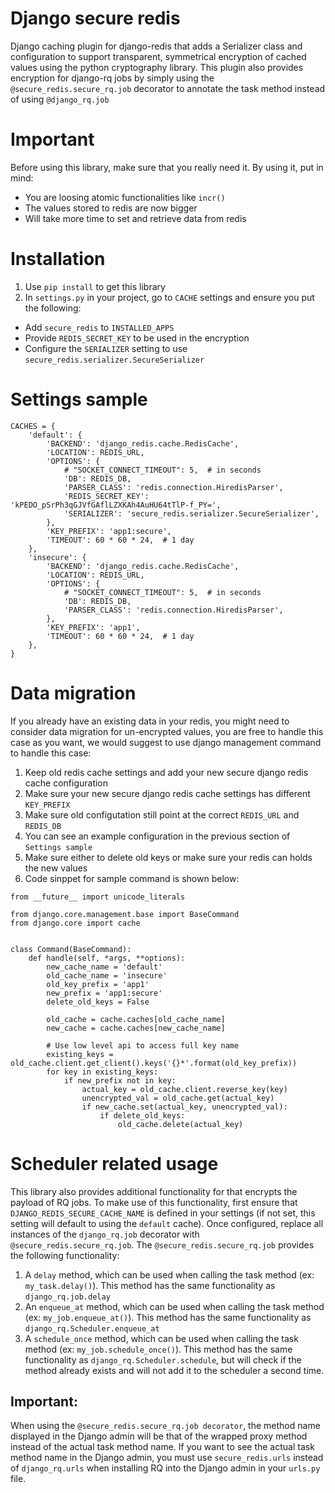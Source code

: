 # Django secure redis
Django caching plugin for django-redis that adds a Serializer class and configuration to support transparent,
symmetrical encryption of cached values using the python cryptography library.
This plugin also provides encryption for django-rq jobs by simply using the `@secure_redis.secure_rq.job` decorator to annotate the task method instead of using `@django_rq.job`

# Important
Before using this library, make sure that you really need it. By using it, put in mind:
- You are loosing atomic functionalities like `incr()`
- The values stored to redis are now bigger
- Will take more time to set and retrieve data from redis

# Installation
1. Use `pip install` to get this library
2. In `settings.py` in your project, go to `CACHE` settings and ensure you put the following:
 * Add `secure_redis` to `INSTALLED_APPS`
 * Provide `REDIS_SECRET_KEY` to be used in the encryption
 * Configure the `SERIALIZER` setting to use `secure_redis.serializer.SecureSerializer`

# Settings sample
```
CACHES = {
    'default': {
        'BACKEND': 'django_redis.cache.RedisCache',
        'LOCATION': REDIS_URL,
        'OPTIONS': {
            # "SOCKET_CONNECT_TIMEOUT": 5,  # in seconds
            'DB': REDIS_DB,
            'PARSER_CLASS': 'redis.connection.HiredisParser',
            'REDIS_SECRET_KEY': 'kPEDO_pSrPh3qGJVfGAflLZXKAh4AuHU64tTlP-f_PY=',
            'SERIALIZER': 'secure_redis.serializer.SecureSerializer',
        },
        'KEY_PREFIX': 'app1:secure',
        'TIMEOUT': 60 * 60 * 24,  # 1 day
    },
    'insecure': {
        'BACKEND': 'django_redis.cache.RedisCache',
        'LOCATION': REDIS_URL,
        'OPTIONS': {
            # "SOCKET_CONNECT_TIMEOUT": 5,  # in seconds
            'DB': REDIS_DB,
            'PARSER_CLASS': 'redis.connection.HiredisParser',
        },
        'KEY_PREFIX': 'app1',
        'TIMEOUT': 60 * 60 * 24,  # 1 day
    },
}
```
# Data migration
If you already have an existing data in your redis, you might need to consider data migration for un-encrypted values,
you are free to handle this case as you want, we would suggest to use django management command to handle this case:

1. Keep old redis cache settings and add your new secure django redis cache configuration
2. Make sure your new secure django redis cache settings has different `KEY_PREFIX`
3. Make sure old configutation still point at the correct `REDIS_URL` and `REDIS_DB`
4. You can see an example configuration in the previous section of `Settings sample`
5. Make sure either to delete old keys or make sure your redis can holds the new values
6. Code sinppet for sample command is shown below:
```
from __future__ import unicode_literals

from django.core.management.base import BaseCommand
from django.core import cache


class Command(BaseCommand):
    def handle(self, *args, **options):
        new_cache_name = 'default'
        old_cache_name = 'insecure'
        old_key_prefix = 'app1'
        new_prefix = 'app1:secure'
        delete_old_keys = False

        old_cache = cache.caches[old_cache_name]
        new_cache = cache.caches[new_cache_name]

        # Use low level api to access full key name
        existing_keys = old_cache.client.get_client().keys('{}*'.format(old_key_prefix))
        for key in existing_keys:
            if new_prefix not in key:
                actual_key = old_cache.client.reverse_key(key)
                unencrypted_val = old_cache.get(actual_key)
                if new_cache.set(actual_key, unencrypted_val):
                    if delete_old_keys:
                        old_cache.delete(actual_key)

```

# Scheduler related usage
This library also provides additional functionality for that encrypts the payload of RQ jobs. To make use of this functionality, first ensure that `DJANGO_REDIS_SECURE_CACHE_NAME` is defined in your settings (if not set, this setting will default to using the `default` cache). Once configured, replace all instances of the `django_rq.job` decorator with `@secure_redis.secure_rq.job`. The `@secure_redis.secure_rq.job` provides the following functionality:

1. A `delay` method, which can be used when calling the task method (ex: `my_task.delay()`). This method has the same functionality as `django_rq.job.delay`
2. An `enqueue_at` method, which can be used when calling the task method (ex: `my_job.enqueue_at()`). This method has the same functionality as `django_rq.Scheduler.enqueue_at`
3. A `schedule_once` method, which can be used when calling the task method (ex: `my_job.schedule_once()`). This method has the same functionality as `django_rq.Scheduler.schedule`, but will check if the method already exists and will not add it to the scheduler a second time.

## Important:
When using the `@secure_redis.secure_rq.job decorator`, the method name displayed in the Django admin will be that of the wrapped proxy method instead of the actual task method name. If you want to see the actual task method name in the Django admin, you must use `secure_redis.urls` instead of `django_rq.urls` when installing RQ into the Django admin in your `urls.py` file.
